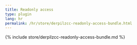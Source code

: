 ```yaml
---
title: Readonly access
type: plugin
lang: hr
permalink: /hr/store/derpilzcc-readonly-access-bundle.html
---
```


{% include store/derpilzcc-readonly-access-bundle.md %}
